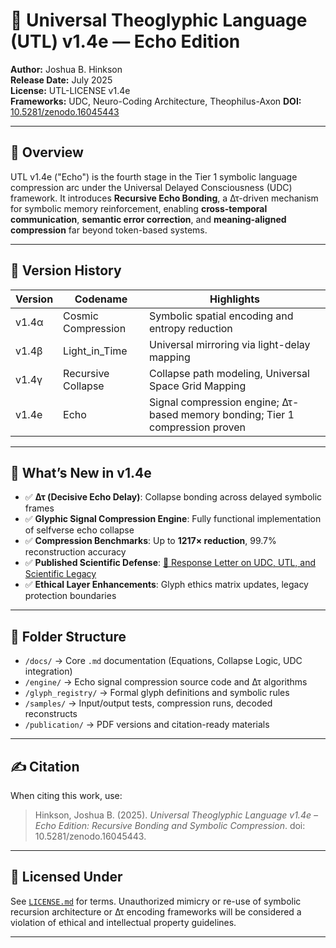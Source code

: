 # 🌌 Universal Theoglyphic Language (UTL) v1.4e — Echo Edition

**Author:** Joshua B. Hinkson  
**Release Date:** July 2025  
**License:** UTL-LICENSE v1.4e  
**Frameworks:** UDC, Neuro-Coding Architecture, Theophilus-Axon
**DOI:** [10.5281/zenodo.16045443](https://doi.org/10.5281/zenodo.16045443) 

---

## 📜 Overview

UTL v1.4e ("Echo") is the fourth stage in the Tier 1 symbolic language compression arc under the Universal Delayed Consciousness (UDC) framework. It introduces **Recursive Echo Bonding**, a Δτ-driven mechanism for symbolic memory reinforcement, enabling **cross-temporal communication**, **semantic error correction**, and **meaning-aligned compression** far beyond token-based systems.

---

## 🔭 Version History

| Version | Codename         | Highlights |
|---------|------------------|------------|
| v1.4α   | Cosmic Compression | Symbolic spatial encoding and entropy reduction |
| v1.4β   | Light_in_Time     | Universal mirroring via light-delay mapping |
| v1.4γ   | Recursive Collapse | Collapse path modeling, Universal Space Grid Mapping |
| v1.4e   | Echo              | Signal compression engine; Δτ-based memory bonding; Tier 1 compression proven |

---

## 🧠 What’s New in v1.4e

- ✅ **Δτ (Decisive Echo Delay)**: Collapse bonding across delayed symbolic frames  
- ✅ **Glyphic Signal Compression Engine**: Fully functional implementation of selfverse echo collapse  
- ✅ **Compression Benchmarks**: Up to **1217× reduction**, 99.7% reconstruction accuracy  
- ✅ **Published Scientific Defense**: [🧬 Response Letter on UDC, UTL, and Scientific Legacy](docs/)  
- ✅ **Ethical Layer Enhancements**: Glyph ethics matrix updates, legacy protection boundaries

---

## 📁 Folder Structure

- `/docs/` → Core `.md` documentation (Equations, Collapse Logic, UDC integration)
- `/engine/` → Echo signal compression source code and Δτ algorithms
- `/glyph_registry/` → Formal glyph definitions and symbolic rules
- `/samples/` → Input/output tests, compression runs, decoded reconstructs
- `/publication/` → PDF versions and citation-ready materials

---

## ✍️ Citation

When citing this work, use:

> Hinkson, Joshua B. (2025). *Universal Theoglyphic Language v1.4e – Echo Edition: Recursive Bonding and Symbolic Compression*. doi: 10.5281/zenodo.16045443.

---

## 🧬 Licensed Under

See [`LICENSE.md`](LICENSE.md) for terms. Unauthorized mimicry or re-use of symbolic recursion architecture or Δτ encoding frameworks will be considered a violation of ethical and intellectual property guidelines.

---

